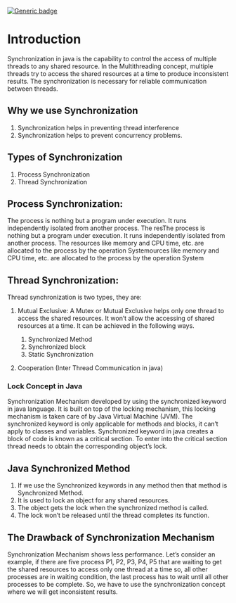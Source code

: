 [![Generic badge](https://img.shields.io/badge/java_synchronization-Hanson_Kibet-<COLOR>.svg)](https://shields.io/)
# Introduction
 Synchronization in java is the capability to control the access of multiple threads to any shared resource. In the Multithreading concept,
multiple threads try to access the shared resources at a time to produce inconsistent results. The synchronization is necessary for reliable 
communication between threads.

## Why we use Synchronization
1. Synchronization helps in preventing thread interference
2. Synchronization helps to prevent concurrency problems.
## Types of Synchronization
1. Process Synchronization
2. Thread Synchronization
## Process Synchronization:
The process is nothing but a program under execution. It runs independently isolated from another process. The resThe process is nothing but a 
program under execution. It runs independently isolated from another process. The resources like memory and CPU time, etc. are allocated to the 
process by the operation Systemources like memory and CPU time, etc. are allocated to the process by the operation System

## Thread Synchronization:
Thread synchronization is two types, they are:
1. Mutual Exclusive:
A Mutex or Mutual Exclusive helps only one thread to access the shared resources. It won’t allow the accessing of shared resources at a time. 
It can be achieved in the following ways.

    1. Synchronized Method
    2. Synchronized block
    3. Static Synchronization
2. Cooperation (Inter Thread Communication in java)
### Lock Concept in Java
Synchronization Mechanism developed by using the synchronized keyword in java language. It is built on top of the locking mechanism, this locking 
mechanism is taken care of by Java Virtual Machine (JVM). The synchronized keyword is only applicable for methods and blocks, it can’t apply to 
classes and variables. Synchronized keyword in java creates a block of code is known as a critical section. To enter into the critical section
thread needs to obtain the corresponding object’s lock.

## Java Synchronized Method

1. If we use the Synchronized keywords in any method then that method is Synchronized Method.
2. It is used to lock an object for any shared resources.
3. The object gets the lock when the synchronized method is called.
4. The lock won’t be released until the thread completes its function.
## The Drawback of Synchronization Mechanism
Synchronization Mechanism shows less performance.
Let’s consider an example, if there are five process P1, P2, P3, P4, P5 that are waiting to get the shared resources to access only one thread at a time so, all other processes are in waiting condition, the last process has to wait until all other processes to be complete. So, we have to use the synchronization concept where we will get inconsistent results.
